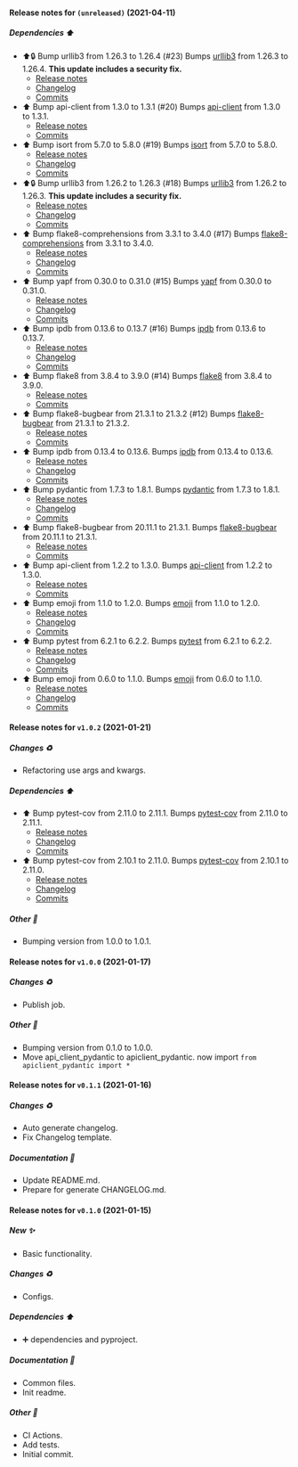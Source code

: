 
#### Release notes for `(unreleased)` (2021-04-11)

##### Dependencies ⬆️

- ⬆️:lock: Bump urllib3 from 1.26.3 to 1.26.4 (#23)
  Bumps [urllib3](https://github.com/urllib3/urllib3) from 1.26.3 to 1.26.4. **This update includes a security fix.**
  - [Release notes](https://github.com/urllib3/urllib3/releases)
  - [Changelog](https://github.com/urllib3/urllib3/blob/main/CHANGES.rst)
  - [Commits](https://github.com/urllib3/urllib3/compare/1.26.3...1.26.4)
- ⬆️ Bump api-client from 1.3.0 to 1.3.1 (#20)
  Bumps [api-client](https://github.com/MikeWooster/api-client) from 1.3.0 to 1.3.1.
  - [Release notes](https://github.com/MikeWooster/api-client/releases)
  - [Commits](https://github.com/MikeWooster/api-client/compare/v1.3.0...v1.3.1)
- ⬆️ Bump isort from 5.7.0 to 5.8.0 (#19)
  Bumps [isort](https://github.com/pycqa/isort) from 5.7.0 to 5.8.0.
  - [Release notes](https://github.com/pycqa/isort/releases)
  - [Changelog](https://github.com/PyCQA/isort/blob/develop/CHANGELOG.md)
  - [Commits](https://github.com/pycqa/isort/compare/5.7.0...5.8.0)
- ⬆️:lock: Bump urllib3 from 1.26.2 to 1.26.3 (#18)
  Bumps [urllib3](https://github.com/urllib3/urllib3) from 1.26.2 to 1.26.3. **This update includes a security fix.**
  - [Release notes](https://github.com/urllib3/urllib3/releases)
  - [Changelog](https://github.com/urllib3/urllib3/blob/main/CHANGES.rst)
  - [Commits](https://github.com/urllib3/urllib3/compare/1.26.2...1.26.3)
- ⬆️ Bump flake8-comprehensions from 3.3.1 to 3.4.0 (#17)
  Bumps [flake8-comprehensions](https://github.com/adamchainz/flake8-comprehensions) from 3.3.1 to 3.4.0.
  - [Release notes](https://github.com/adamchainz/flake8-comprehensions/releases)
  - [Changelog](https://github.com/adamchainz/flake8-comprehensions/blob/main/HISTORY.rst)
  - [Commits](https://github.com/adamchainz/flake8-comprehensions/compare/3.3.1...3.4.0)
- ⬆️ Bump yapf from 0.30.0 to 0.31.0 (#15)
  Bumps [yapf](https://github.com/google/yapf) from 0.30.0 to 0.31.0.
  - [Release notes](https://github.com/google/yapf/releases)
  - [Changelog](https://github.com/google/yapf/blob/main/CHANGELOG)
  - [Commits](https://github.com/google/yapf/compare/v0.30.0...v0.31.0)
- ⬆️ Bump ipdb from 0.13.6 to 0.13.7 (#16)
  Bumps [ipdb](https://github.com/gotcha/ipdb) from 0.13.6 to 0.13.7.
  - [Release notes](https://github.com/gotcha/ipdb/releases)
  - [Changelog](https://github.com/gotcha/ipdb/blob/master/HISTORY.txt)
  - [Commits](https://github.com/gotcha/ipdb/compare/0.13.6...0.13.7)
- ⬆️ Bump flake8 from 3.8.4 to 3.9.0 (#14)
  Bumps [flake8](https://gitlab.com/pycqa/flake8) from 3.8.4 to 3.9.0.
  - [Release notes](https://gitlab.com/pycqa/flake8/tags)
  - [Commits](https://gitlab.com/pycqa/flake8/compare/3.8.4...3.9.0)
- ⬆️ Bump flake8-bugbear from 21.3.1 to 21.3.2 (#12)
  Bumps [flake8-bugbear](https://github.com/PyCQA/flake8-bugbear) from 21.3.1 to 21.3.2.
  - [Release notes](https://github.com/PyCQA/flake8-bugbear/releases)
  - [Commits](https://github.com/PyCQA/flake8-bugbear/commits)
- ⬆️ Bump ipdb from 0.13.4 to 0.13.6.
  Bumps [ipdb](https://github.com/gotcha/ipdb) from 0.13.4 to 0.13.6.
  - [Release notes](https://github.com/gotcha/ipdb/releases)
  - [Changelog](https://github.com/gotcha/ipdb/blob/master/HISTORY.txt)
  - [Commits](https://github.com/gotcha/ipdb/compare/0.13.4...0.13.6)
- ⬆️ Bump pydantic from 1.7.3 to 1.8.1.
  Bumps [pydantic](https://github.com/samuelcolvin/pydantic) from 1.7.3 to 1.8.1.
  - [Release notes](https://github.com/samuelcolvin/pydantic/releases)
  - [Changelog](https://github.com/samuelcolvin/pydantic/blob/master/HISTORY.md)
  - [Commits](https://github.com/samuelcolvin/pydantic/compare/v1.7.3...v1.8.1)
- ⬆️ Bump flake8-bugbear from 20.11.1 to 21.3.1.
  Bumps [flake8-bugbear](https://github.com/PyCQA/flake8-bugbear) from 20.11.1 to 21.3.1.
  - [Release notes](https://github.com/PyCQA/flake8-bugbear/releases)
  - [Commits](https://github.com/PyCQA/flake8-bugbear/commits)
- ⬆️ Bump api-client from 1.2.2 to 1.3.0.
  Bumps [api-client](https://github.com/MikeWooster/api-client) from 1.2.2 to 1.3.0.
  - [Release notes](https://github.com/MikeWooster/api-client/releases)
  - [Commits](https://github.com/MikeWooster/api-client/compare/v1.2.2...v1.3.0)
- ⬆️ Bump emoji from 1.1.0 to 1.2.0.
  Bumps [emoji](https://github.com/carpedm20/emoji) from 1.1.0 to 1.2.0.
  - [Release notes](https://github.com/carpedm20/emoji/releases)
  - [Changelog](https://github.com/carpedm20/emoji/blob/master/CHANGES.md)
  - [Commits](https://github.com/carpedm20/emoji/compare/v.1.1.0...v.1.2.0)
- ⬆️ Bump pytest from 6.2.1 to 6.2.2.
  Bumps [pytest](https://github.com/pytest-dev/pytest) from 6.2.1 to 6.2.2.
  - [Release notes](https://github.com/pytest-dev/pytest/releases)
  - [Changelog](https://github.com/pytest-dev/pytest/blob/master/CHANGELOG.rst)
  - [Commits](https://github.com/pytest-dev/pytest/compare/6.2.1...6.2.2)
- ⬆️ Bump emoji from 0.6.0 to 1.1.0.
  Bumps [emoji](https://github.com/carpedm20/emoji) from 0.6.0 to 1.1.0.
  - [Release notes](https://github.com/carpedm20/emoji/releases)
  - [Changelog](https://github.com/carpedm20/emoji/blob/master/CHANGES.md)
  - [Commits](https://github.com/carpedm20/emoji/commits/v.1.1.0)


#### Release notes for `v1.0.2` (2021-01-21)

##### Changes ♻️

- Refactoring use args and kwargs.

##### Dependencies ⬆️

- ⬆️ Bump pytest-cov from 2.11.0 to 2.11.1.
  Bumps [pytest-cov](https://github.com/pytest-dev/pytest-cov) from 2.11.0 to 2.11.1.
  - [Release notes](https://github.com/pytest-dev/pytest-cov/releases)
  - [Changelog](https://github.com/pytest-dev/pytest-cov/blob/master/CHANGELOG.rst)
  - [Commits](https://github.com/pytest-dev/pytest-cov/compare/v2.11.0...v2.11.1)
- ⬆️ Bump pytest-cov from 2.10.1 to 2.11.0.
  Bumps [pytest-cov](https://github.com/pytest-dev/pytest-cov) from 2.10.1 to 2.11.0.
  - [Release notes](https://github.com/pytest-dev/pytest-cov/releases)
  - [Changelog](https://github.com/pytest-dev/pytest-cov/blob/master/CHANGELOG.rst)
  - [Commits](https://github.com/pytest-dev/pytest-cov/compare/v2.10.1...v2.11.0)

##### Other 🌱

- Bumping version from 1.0.0 to 1.0.1.


#### Release notes for `v1.0.0` (2021-01-17)

##### Changes ♻️

- Publish job.

##### Other 🌱

- Bumping version from 0.1.0 to 1.0.0.
- Move api_client_pydantic to apiclient_pydantic.
  now import `from apiclient_pydantic import *`


#### Release notes for `v0.1.1` (2021-01-16)

##### Changes ♻️

- Auto generate changelog.
- Fix Changelog template.

##### Documentation 📝

- Update README.md.
- Prepare for generate CHANGELOG.md.


#### Release notes for `v0.1.0` (2021-01-15)

##### New ✨

- Basic functionality.

##### Changes ♻️

- Configs.

##### Dependencies ⬆️

- ➕ dependencies and pyproject.

##### Documentation 📝

- Common files.
- Init readme.

##### Other 🌱

- CI Actions.
- Add tests.
- Initial commit.
